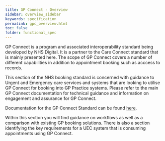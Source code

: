 ```yaml
---
title: GP Connect - Overview
sidebar: overview_sidebar
keywords: specification
permalink: gpc_overview.html
toc: false
folder: functional_spec
---
```


GP Connect is a program and associated interoperability standard being developed by NHS Digital. It is a partner to the Care Connect standard that is mainly presented here. The scope of GP Connect covers a number of different capabilities in addition to appointment booking such as acccess to records. 

This section of the NHS booking standard is concerned with guidance to Urgent and Emergency care services and systems that are looking to utilise GP Connect for booking into GP Practice systems. Please refer to the main GP Connect documentation for technical guidance and information on engagement and assurance for GP Connect.

Documentation for the GP Connect Standard can be found <a href="https://digital.nhs.uk/developer/api-catalogue/gp-connect-fhir" target="_blank">here</a>.

Within this section you will find guidance on workflows as well as a comparison with existing GP booking solutions. There is also a section identifying the key requirements for a UEC system that is consuming appointments using GP Connect.
